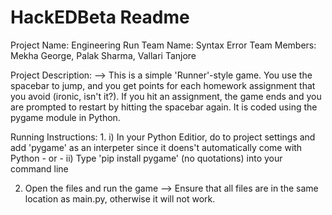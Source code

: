 # HackEDBeta Readme

Project Name: Engineering Run
Team Name: Syntax Error
Team Members: Mekha George, Palak Sharma, Vallari Tanjore

Project Description:
  --> This is a simple 'Runner'-style game. You use the spacebar to jump, 
      and you get points for each homework assignment that you avoid (ironic, isn't it?). 
      If you hit an assignment, the game ends and you are prompted to restart by hitting 
      the spacebar again. It is coded using the pygame module in Python.
      
Running Instructions:
  1. 
    i) In your Python Editior, do to project settings and add 'pygame' as an interpeter 
       since it doens't automatically come with Python
       - or -
    ii) Type 'pip install pygame' (no quotations) into your command line
    
  2. Open the files and run the game
    --> Ensure that all files are in the same location as main.py, 
        otherwise it will not work.
